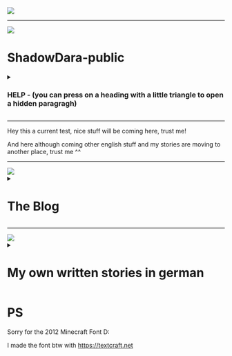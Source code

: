 <!---

If some of the pictures didnt work anymore, here is a backup:

https://github.com/ShadowDara/ShadowDara-prvt-archive/tree/main/picture-backup

--->

<img src="https://i.imgur.com/tT2bCuR.jpeg">

---

<img src="https://i.imgur.com/SOwUXaQ.png">

# ShadowDara-public

<details>

<summary><h3>HELP - (you can press on a heading with a little triangle to open a hidden paragragh)</h3></summary>

<h3>Help is coming soon haha (sorry)</h3>

</details>

---

Hey this a current test, nice stuff will be coming here, trust me!

And here although coming other english stuff and my stories are moving to another place, trust me ^^


---

<img src="https://i.imgur.com/ERzW9mv.png" border="0">

<details>

<summary><h1>The Blog</h1></summary>

<h2>01.10.2024</h2>
<p>Chat, i discovered something, never put a basecap in the washing maschine, never do that. I did it and i am regreting it now :((</p>

</details>


---

<img src="https://i.imgur.com/6ca0a9E.png">

<details>

<summary>

# My own written stories in german

</summary>

<details>

<!--- 
Ideas:
- Maincharacter: Mädchen Chloe, 17 Jahre alt
- kleiner Bruder Jay
- Timtravel story
- Physik
- Experiement läuft schief
- Winter

»«
--->

<summary>

## Das Experiement

</summary>

***Content Warining - Story is not finished***

### Kapitel I

Draußen war es Eiskalt und es schneite. Es hatte die ganze Nacht geschneit, die ganze Nachbarschaft war weiß. Chloe stand am Fenster und schaute raus. Sie liebte den Winter, sie liebte den Schnee. »Jay, komm mal her, schau mal wie es schneit«, rief sie. Ihr kleiner Bruder kam angerant, er strahlte und jubbelte als er aus dem Fenster sah. Die beiden Geschwister hätten so gerne im Schnee gespielt, doch sie mussten beide in die Schule. Leider. Chloe packte ihre restlichen Sachen zusammen und verließ die Wohnung. »Tschüss Jay, Tschüss Mum.«, sie musste nur einen kurzen Weg von zwei min bis zur Bushaltestelle. »Hey Kleines, wie gehts dir?«, Chloe stöhnte und rollte mit den Augen. Sie hasste diesen Jungen. »Lass mich in Ruhe, Jonas!« »Bist du etwa schlecht gelaunt kleines?«

Chloe lächelte dem Busfahrer zu, als sie in den Bus stieg. Es noch nicht viele Passagiere im Bus, sie ging durch den Gang und suchte sich einen Platz fast ganz hinten. Durch das Busfenster beobachte Chloe die verschneite Landschaft auf dem Schulweg, die Straßem waren frei geräumt, aber die Landschaft war komplett weiß und verschneit. »Hoffentlich bleibt der Schnee bis Weihnachten.«, »Ja, das wäre so schön wenn der Schnee da noch da wäre.«, kreischten zwei kleine Mädchen, eine Sitzreihe vor Chloe. Die kleinere der beiden Mädchen trugt eine rote Bommelmütze und dazu eine leuchtent hell pinke Winterjacke, die andere trug jediglich eine blaue Skijacke. »Müssen die so schreien?« dachte sich Chloe, sie hatte nichts gegen kleine Kinder, aber das Gekreischte verursachte bei ihr Kopfschmerzen.

</details>


<details>

<summary>

## Get Out - Warning no happy End - Plaintext Markdown

</summary>

***Content Warining - Story is not finished***

Ich hatte mein Script vorbereitet, meine Notizen, sie befanden sich bereits geöffnet auf meinen Handy. Doch ich war nervös, furchtbar nervös. Ich schwitzte fast, ich wollte es ihnen unbedingt erzählen, doch ich war mir nicht sicher ob sie es unterstützen würden. Ihre vermeintlich Reaktion machte mir zu schaffen. »Du macht dir zu viele Gedanken, das wird schon alles klappen. Am danach wirst du dich wundern wieso du so schlecht über sie gedacht hast. Das ist nur Overthinking.«, versuchte ich mich aufzumuntern. »Ja, das ist nur Overthinking, sonst nichts. Alles wird Gut am Ende«, sagte ich mir noch einmal. Doch es funktionierte nur in Grenzen, meine Angst bliebt. »Was würde mit mir passieren wenn sie mich rauswarfen?«, ich wollte gar nicht wissen was dann geschah, selbst wenn ich einen Ort zum Leben finden würde, bin ich mir nicht sicher Ich mental damit fertig werden würde. Ich wäre definitiv nicht mental stabil genug dafür, ich war ein Wrack. Von einem Nervenzusammenbruch in den nächsten. Ich musste es tun, ich könnte nicht länger schweigen. Das würde mich zerreißen. Ich musste auf das Beste hoffen. Ich hab doch immer an das Gute in den Menschen geglaubt, aber auf der anderen Seite hat mich das auch einige Male dumm dastehen lassen. Es hieß ich wäre naiv, optimistisch naiv. Manche Mädchen fanden das süß. Ich kann Leute eben leider wirklich nicht einschätzen, dass macht es echt schwierig für mich. Ich mag ja meine Eltern und ich hab echt viele schöne Erinnerungen, wenn sie mich nicht unterstützen würden … Ja, was dann? Die Erinnerungen müsste ich dann wahrscheinlich alle wegwerfen denke ich. Ich will einfach nichts falsch machen, aber ich will auch ich selbst sein. Ich finde jeder sollte es verdient haben, glücklich sein zu dürfen und ich will auch glücklich sein. Sie haben ja auch immer gesagt dass sie mich lieben so wie ich bin, aber würden sie auch das akzeptieren? Nein, ich darf nicht weiter so darüber nachdenken. »Alles wird gut! Alles wird Gut! ALLES WIRD GUT, BITTE!« Ich fing an schluchzen, »Perfekt, ich habe es schon wieder geschafft mich selbst zum heulen zubringen, ich kriegt ja nun wirklich nichts anderes hin.«, warf ich mir vor, während die Tränen schlimmer wurden. Ich sollte es ihnen einfach erzählen, „Augen zu und durch“, genau so, das wird schon klappen. Was habe ich denn für eine andere Wahl? Alleine vor mich dahin vegetieren oder so, dass macht mir nur noch mehr depressiv. Ich will einfach glauben dass sie mir helfen würden, verstehst du was ich meine? Wahrscheinlich nicht, egal. Sobald es mir wieder ein bisschen besser geht werde ich mir die Tränen abwischen. »Sie werden dir nur sagen, was für ein Quatsch das ist und wie enttäuscht sie von dir sind.«, spürte ich, wie die Worte in meinem Inneren widerhallten. Bitte, lasst mich in Ruhe. Geht aus meinem Kopf, ihr zerstört mir alles. Diese Gedanken wollten nicht aus meinem Kopf gehen. Was konnte ich dagegen tun? »Du bist hässlich.«, Nein bitte, ich mache das nicht lange mit, wie wurde ich diese Gedanken los? Doch dieses leere Stille, die Stille, so still und leer wie ein schwarzes Loch machte mir genauso zu schaffen, sie versuchte alles in mir aufzusaugen, ließ alles gute in mir verschwinden. Alle positiven Gedanken. Bis nichts zurückblieb, außer der ewigen Leere. Ich musste mich ablenken, doch mit was? Mir fehlte die Motivation zu allem. Was sollte ich tun? Instagram, das ist zwar eigentlich nur Zeitverschwendung, aber was hatte ich gerade besseres zu tun? Solange es mich ablenken würde, wäre doch alles OK, auch wenn es keine sinnvoll genutzte Zeit wäre, oder? Ich denke schon. Ich griff nach meinem Handy, es war aus. War es abgestürzt oder hatte ich es vorhin doch ausgeschaltet? Ich wusste es nicht mehr, ich schaltete es an. Ich war am kämpfen, am kämpfen mit den Gedanke, in der Zeit als ich auf das weiße Handy Display starrte, das gerade hochfuhr. Ich wollte nicht mehr den Gedanken verfallen, sie machten mich nur kaputt. Ich glaube, ich brauchte dringend Hilfe, doch von wem nur? Ich wusste nicht weiter. Doch meine Rettung war nahe, das Handy war an. Eine neue Welt, eine Welt in der man sich verstecken kann. Ich konnte vorgeben jemand zu sein, der ich zwar nicht war, aber so gerne sein wollte. Das machte es eben noch viel schwerer diese Welt danach wieder zu verlassen. Die Welt des Internets war ein Fluch und Segen zugleich. Sie war verlockend, sie versuchte dich fangen, so dass du ihr nicht entkommen konntest. Sie versuchten alle dich süchtig zumachen, doch ich wusste es besser, ich hatte es bereits einmal durch gelebt. Ich bin vor meinen Problemen davongelaufen, ich besaß nicht den Mut mich ihnen zu stellen. Ich hab zwei Jahre verschwendet, zwei Jahre in denen ich längst hätte ich selbst sein können, doch anstatt dessen hat es mich depressiv gemacht. Ich war alles einfach egal, da ich keine Hoffnung mehr besaß, ich lebte einfach nur dahin. An manchen Tagen waren Videospiele der einzige für den ich lebte. An zu vielen Tagen war dies der Fall. Zum Glück konnte ich entkommen, ich bereute direkt die verlorene Zeit. Aber ich fand mich selbst, doch zu welchem Preis? Seitdem ist mein Leben um einiges komplizierter. Ich hab auch neue Freunde gefunden, davor war ich komplett alleine, alleine in der großen weiten Welt. Freunde bei denen ich gar nicht beschreiben kann wie viel sie mir bedeuten. Ich würde sicher nicht den gleichen Fehler wiederholen, ich hoffte so. Ich musste mir einfach im klaren behalten wer ich war und wo ich hinwill und darf wieder passieren dass, die Tage zu einem verschwommenen Nebel werden, dass ich Erinnerungen verliere ob Ereignisse heute, gestern oder irgendwann waren. Auf der anderen Seite, was sollte ich sonst tun, wie sollte ich mich sonst ablenken? Ich hatte im Moment nicht die Aufmerksamkeitsspanne um ein Buch zu lesen, aber könnte zeichnen. Ich war nicht wirklich gut darin, aber ohne Übung würde auch nie besser werden. Mich lenkte etwas ab, ich musste auf die Toilette. Ich hatte keine Lust, ich war zu faul zum aufstehen, ich hatte mich gerade so bequem ins Bett gelegt und zugedeckt. Wenn ich aufstand bestand zudem das Risiko das meine Eltern mich beim weinen erwischen würden, dann musste ich ihnen einiges erklären, wo ich wieder beim Thema von vorhin wäre. Wahrscheinlich hätte sogar dann eine bessere Chance auf eine positive Reaktion die sie bemerken würden, das mir das Thema wirklich wichtig ist und mich wirklich auch emotional mitnimmt. Ich schaffte es mich langsam aufzuraffen und wischte mir die Tränen mit meinem Kopfkissen aus dem Gesicht. Ohne die Tränen in der Augen sah ich wieder mehr, ich erkannte langsam mein Zimmer, mein Bett und die andere Einrichtung die eben schon immer in meinem Zimmer war. Die beiden Rollladen an den Fenster waren runter gelassen, nur eine kleine Nachttischlampe spendete in dem Zimmer Licht. Langsam und träge stand ich auf und bewegte ich mich zur Tür. Ich war sehr vorsichtig, versuchte kein einziges Geräusch zu machen. Ich wollte nicht das jemand meine trostlose, wertlose Anwesenheit bemerkt. Die Tür knarzte leise als ich sie vorsichtig öffnete, doch nicht laut genug damit es jemand mitbekam. Ich bewegte mich durch den Flur, der Weg bis zum Badezimmer kam mir unendlich lange vor. Es würde eine Ewigkeit dauern bis ich dort ankommen würde. Nach mehreren langsamen Schritten stand ich Bad, mein Blick fiel auf die Toilette, ich hasste es zur Toilette zu gehen. Ich musste dafür meine Hose ausziehen, dann sah ich das lange Teil wieder. Es widerte mich an, ich hasste es. Es war so eklig, wieso musste ich so etwas haben? Wieso? Ich wollte es mir wirklich mal abschneiden, zum Glück habe ich es dann gelassen. Das hätte wahrscheinlich schrecklich geblutet und wehgetan. Mein Plan ging damals so weit, das ich mit einer Schere im Bad saß und es abschneiden wollte. Das hätte sicher zu einem sehr komischen Gespräch geführt. Ich habe mich dann zum Glück dagegen entschieden. - Ich hatte es geschafft und hinter mich gebracht, ich wusch mir noch Hände gründlich danach und verzog mich schnell wieder zurück in mein Zimmer, versuchte die eklige Erinnerung von gerade eben zu vergessen. Ich schob die Erinnerung in eine dunkle Ecke meines Kopfes, wo ich sie hoffentlich nie wieder finden würde. Doch mir war bereits klar, dass sie mich im nächsten Nervenzusammenbruch finden und mich dann fertig machen würde. Ich hatte leider keine andere Technik wie ich mit solchen Erinnerungen und Gedanken umgehen konnte, oder wie man sie los wurde. Ich zog mir die Bettdecke schnell über meinen Kopf, ich hoffte das irgendwas etwas passierte, dass ich mich in Luft auflösen würde. NEIN, ich hatte mich so gut darauf vorbereitet, ich musste es wenigstens versuchen, noch war noch nicht alles verloren. Es gab doch noch Hoffnung, hoffte ich zumindest. Solange ich ihre Reaktion noch nicht kannte, hatte ich doch auch nicht das Recht zu behaupten das alles verloren wäre. Ich würde mir noch einen kurzen Augenblick gönnen, aber dann würde ich mit ihnen darüber reden. Ein paar Minuten würde ich mir noch gönnen. Die sogenannte Ruhe vor dem Sturm. Der Sturm würde brodeln, so wie auch meine Nervosität. Ich schnappte mir mein Handy und öffnete Instagram, als Ablenkung um mich mental darauf vorzubereiten.

»«

[2024-12-08] - [???]

</details>


<details>

<summary>

## Dark Story - Plaintext Markdown

</summary>

*Written by ShadowDara*

***Content Warining - Story is not finished***

### Chapter 1

Es war bereits dunkel, als ich endlich die dreckige Gasse verließ. Ich war wieder auf einer der großen, von Reklametafeln beleuchteten Straßen. Ich schlurfte weiter, geriet in den Strom von Menschen, ließ mich treiben.

s strich ein eisig kalter Wind durch die Schlucht zwischen den unendlich hohen Betonwänden. Ich zog meine Jacke ein bisschen enger. Die Geräusche der Stadt, das Dröhnen der Autos, das Klappern von Schuhen und das ferne Murmeln der Passanten. Es war fast unerträglich, ich wollte einfach weg. Doch ich war mitten im Strom. Gefangen. Ich fing an zu kämpfen, und wehrte mich, wurde panisch, doch ich kam nicht an gegen den Strom. Doch dann, endlich, konnte ich dem Menschenstrom in einer Seitenstraße entfliehen. Weg von den blendenden Reklametafeln und dem lärmenden Gedränge. Ich atmete auf. Hier war es ruhiger. Es waren nur vereinzelte Gestalten zu erkennen, ich registrierte sie nur flüchtig. Während ich weiter ging, wurde das Dröhnen der Stadt immer leiser und gedämpfter bis schlussendlich verstummte. Danach traf ich ihn, dort stand er, ganz allein, im dunkelsten Fleck der Gasse. Er sah aus, er trug wie immer seine Lederjacke, dazu … . Ich hatte ihn schon lange nicht mehr gesehen. Seine Sonnenbrille stand ihm gut, selbst in der Dunkelheit, wie damals. Sein Anblick erinnerte mich an früher. Die Erinnerungen kamen zurück, sie flammten auf. Ich wollte das es wieder so war, wie damals war. Es war ein Ort der Schönheit, er war farbenfroh. Niemand war traurig. Die Gefühle überwältigten mich, ich wollte sie aufleben lassen. Wieder so leben wie damals. Doch das war vorbei. Ich schaffte es gerade so zurück in die kalte, harte Realität. Es ist schon lange nicht mehr so, wie damals. Alles ist grau, die Leute tragen kaum noch einen Funken Fantasie in sich, hören nehmen Befehle von Robotern entgegen. Sie sind traurig, die Welt ist traurig.

Da stand er, wie damals, als ich ihn noch geliebt hatte. “Wir brauchen dich. Die Welt braucht dich.” Ich antwortete nicht. “Komm mit, an einen ruhigen Ort, an dem wir reden können.”

on innen war es eine komplett heruntergekommene Bude, die ihre besten Jahre hinter sich hatte. Die Wände waren mit Dreck bespritzt, von dem ich mit Glück sagen kann, dass ich nicht weiß was es ist. Der Boden war zudem feucht mit Pfützen aus dreckigen und es roch schimmlig. “Wir könnten jemanden wie dich wirklich gebrauchen. Es wird wieder schlimmer. Ich kann nicht viel erzählen, solang du dich nicht entschieden hast. Du musst dir endlich verzeihen, was damals passiert ist. Du kannst deine Entscheidung immer noch ändern, du weißt ja wo du mich findest.” Ich schluckte, starrte ihn an. Er wartete kurz auf meine Entscheidung, drehte sich um und ging. Er verließ die dreckige heruntergekommene Bude und ließ mich allein zurück.

ch glaube, ich sollte erstmal erzählen, wie alles angefangen hat. Vor 20 Jahren hat es angefangen, damals war ich gerade mal 14 Jahre alt. Meine blonden Haare waren zu dieser Zeit kurz und schön. Viele Länder in Europa rückten politisch immer weiter nach rechts. Es war ein normaler Sommertag, kurz vor den Sommerferien. Ich kam gerade von der Schule zurück. Ich verließ den Bus und lief das letzte Stück von der Bushaltestelle nach Hause. Als ich zuhause ankam, stach mir direkt der Ton des laufenden Fernsehers ins Ohr. Ich zog meine Schuhe aus und ging ins Wohnzimmer. Meine Eltern schauten Nachrichten. Ich schaute mit. In Paris hatte es einen schlimmen Anschlag gegeben. Es lief überall in den Nachrichten. In der vollen U-Bahn Station ist eine Bombe hochgegangen, ich bin mir nicht mehr sicher, wie viele Tote es gab, ich weiß nur, dass es zu viele waren. Es war erst der Anfang, doch das Leben ging weiter, es passierte nichts spektakuläres. Ich ging weiterhin in die Schule, lernte für Arbeiten und machte meine Hausaufgaben nicht. Drei Wochen, dann waren Sommerferien. Ich freute mich schon riesig.

In den Ferien traf ich paar echt merkwürdige Leute, so kam es mir zumindest am Anfang vor. Ich verbrachte viel Zeit ihnen, sie veränderten mich, zogen mich hinein. Ich verliebte mich in einen Jungen. Diesen Jungen den ich gerade wiedergesehen habe, nach all der Zeit. Ich bin damals mitgekommen als meine Schwester mit diesen Leuten abhing. - *Und da kam der Schmerz wieder hoch, meine Schwester. Sie war nicht mehr da, ich bin damals nach dem Ereignis eif davon gelaufen. Ich konnte nicht damit umgehen.* - In den Ferien wurde die Weltlage von Tag zu Tag schlimmer und passierte es. Unsere Eltern waren tot. Ich war damals erst 14. Meine Schwester nahm mich mit zu ihren Freunden die sie in den Ferien kennengerlent hatte. Sie hat sich seitdem immer um mich gekümmert.

Ich habe erst leider 3 Jahre später mitbekommen, das es Terroristen waren, zudem Zeitpunkt war ich bereits zu weit hineingezogen, es war zu spät umzugehen. Ich hatte keine Wahl. Ja, haben für Menschen- und Freiheitsrechte gekämpt, aber nicht mit Mitteln die ich ünterstützen wollte. Ich wollte immer die gute sein, hab versucht sie zu überreden, die Leute leben zu lassen.

Wir machten gute Fortschritte, kämpfen uns immer weiter. Es gab überall Wachen, aber wir waren ihnen immer einen Schritt veraus. Wir waren ein Team, wir vertrauten uns gegenseitig, wir kannten uns. Das machte uns unbesiegbar. Unser Ziel war es den Reactor zu zerstören. Es war unsere Hoffnung, da ohne den Generator die Wachen nicht mehr funktionieren würden. Sie sorgten für schreckliche Lebensbedürfnisse.


### Chapter 2

Sie waren im Herzen der Energiequelle, sie hatten es bis dorthin geschafft. Sie waren im Reaktor Raum angekommen. Sie hatten nocht viel Zeit, es musste schnell gehen, doch wenn sie einen Fehler machten, flog hier alles in die Luft. Der Reactor musste zuerst abgeschaltet werden um ihn zu zerstören. “Liz, sie werden uns bald entdecken.” “Bereitet euch auf einen Kampf vor, Soldaten. Wie lange brauchst du noch um den Reactor zu hacken, Schwester?“ Die kleine hielt 3 Finger in die Luft, die einen nach dem anderen einklappte. Sie zählte runter. Bei 0 angekommen wurde es leiser, das ohrenbetäubende Dröhnen des Reactors erlosch langsam.

Sie befanden sich auf einem dünnen Metall-Steg, direkt über einer großen, orange-gelben Energie Kugel. Der Reactor. Er war wunderschön, doch auch so unglaublich gefährlich. Es versorgte das ganze Land mit Strom. So hätte sie nicht den Hauch einer Chance.

Es gab ein Krachen an der Tür und noch eins und eins. Die Tür gab nach. Die Wachdroiden stürmten hinein. Es gab einen Kampf. Doch dann geschah, etwas. Etwas was sie erstaunen ließ. Der Reator startete wieder. Es bildete sich eine kleine gelb-orangene Kugel, die langsam wuchs. Das drönen setzte langsam ein. “Ich weiß es nicht, wieso geht er wieder an. Ich hab ihn ausgeschaltet!”, schrie sie.

Es waren zu viele Roboter, es kamen immer neue nach. Auf Dauer war ihr Sieg ausgeschlossen. Ein Roboter fiel in den Reactor, es gab ein Explosion. Sie wurden hochgeschleudert. Liz rappelte sich auf nach dem sie gelandet war. Sie sah es ihre Schwester hing über dem Abgrund. Sie musste sie retten. Es war ihre Schwester.

Sie schnappte ihre Hand, gerade rechtzeitig, sie konnte sich nicht mehr lange halten. Der Kampf ging weiter, es war eine Frage der Zeit bis zu ihrer Niederlage. “Ich liebe dich große Schwester, aber lass mich fallen. Es gibt keine andere Hoffnung. Wenn ihr verliert, werden wir alles verlieren. Dann war alles umsont. Du weißt das es keine andere Hoffnung gibt. Ich werde dich nie vergessen.”, sagte sie in Tränen.

*2 Wochen später*

Es hatte sich in den letzten 2 Wochen sehr viel verändert. Es war ein trauriger Tag. Es war der Tag der Trauerfeier. Es war kein Sieg, sie hatten zwar den Kampf gewonnen, doch ein Team Mitglied verloren. Sie trat vor um eine Rede zu halten.

“Ich verdanke ihr alles, sie hat mich damals nach mum weg war, aufgezogen. Sie hat sich immer um mich gekümmert. Sie war immer für mich da. Auf der Mission vor 2 Wochen hat sie mein Leben gerettet. Sie hätte mich fallen lassen sollen. Ich hing dort, mit einem Arm hielt ich mich an dem Steg fest. Sie kam zu mir, schnappte meine Hand. Ich sagte ihr das sie mich fallen lassen sollte. Sie schüttele den Kopf und zog mich hoch. Ich saß auf dem Steg. Sie nahm ein Taschentuch, wischte mir die Tränen ab. Sie sagte zu mir, das sie mich nie vergessen würde und immer nur beschützen wollte. Dann stand sie auf, ging zum Rand des Stegs. Sie drehte sich zu mir um, winkte mir zweimal und dann sprang sie. Ich war zu schwach um sie aufzuhalten. Sie hat sich geopfert um uns alle zu retten. Mit ihren Sprung zerstörte sie den Generator. Dieser ist beim hochfahren sehr instabil, dadurch reichte ihr Körper um ihn aus dem Gleichgewicht zu bringen.”


### Chapter 3

Ich haute ab, ich wollte nichts mehr mit ihnen zu tun haben, meine Schwester war tot. Ich wäre fast gestorben. Wie konnte ich bei sowas nur mitmachen? Ich hatte niemanden mehr. Meine Schwester war der letzte Teil meiner Familie. Jetzt war ich allein. Ich wollte weg. Ich wusste nicht was ich tun sollte. Wie könnte ich ohne sie weiterleben?

Ich zog mich in die Anonymität der Stadt zurück. Niemand kannte mich, niemand würde nach mir suchen, niemand würde mich vermissen. Nur ich und hundert tausende von Menschen die ich nicht kenne, die mich nicht interressieren, die sich auch nicht für mich interressieren.

Ich lebte allein in der Stadt ging arbeiten, fühle jeden Tag diese leere. Wollte keine Menschen kennenlernen, Menschen die ich wieder verlieren würde. So verging die Zeit, jeder Tag war der gleiche. Bis jetzt, bis heute, der Tag an dem er mich fand.


### Chapter 4

Ich ging nach Hause, versuchte zu vergessen, vergessen was heute passiert ist. Vergessen was damals passiert ist. Ich konnte nicht. Wie konnte er mich finden? Ich musste schlafen, die Ruhe würde mir helfen. Ich puzzte mir die Zähne und ging ins Bett, versuchte mich hin zulegen, doch es ging mir nicht aus dem Kopf.

Ich lag im Bett, im Zimmer war es stockdunkel, doch ich starrte die Decke an, ich hatte keine Ahnung, wie viel Uhr es war.

*“Vertrau mir, sie wird zu uns kommen, daran besteht kein Zweifel. Es verläuft alles perfekt nach Plan, Boss.”*

</details>


<details>

<summary>

## One Day as a Girl - Plaintext Markdown

</summary>

<img src="https://i.imgur.com/ITOp4F2.png">

*Written by Dara (Oktober 2024)*

*Habt ihr euch schon mal vorgestellt, wie es ist, einen Tag als das andere Geschlecht zu verbringen, wie viel das in eurem Leben ändern würde? Ich habe mir diese Frage bisher noch nie gestellt, bis ich es selbst erlebt habe. Ich finde es bis heute faszinierend, wie schnell sich meine Sichtweise an einem einzigen Tag geändert hat.*

Der Wecker klingelte früh, ich wollte noch nicht aufstehen, wollte weiter schlafen, wollte weiter träumen. Aber ich konnte nicht, es war Schule. Ich musste aufstehen. Ich wollte noch liegen bleiben, nur eine Minute. Nur eine Einzige! Als ich mich dann schließlich umdrehte, um aufzustehen, spürte ich Haare in meinem Mund. Es war dieses richtig eklige Gefühl, das man von Haaren bekam. Ich spuckte sie aus und erschrak zugleich, das waren meine Haare. Ich hatte lange Haare, streifte sie durch meine Finger und schaute sie mir genau an. Gestern hatte ich noch kurze Haare, diese haben mir viel besser gefallen. Wie war es möglich, dass meine Haare über Nacht so schnell wuchsen. Ziemlich aufgewühlt durch die kürzliche Erkenntnis, aber immer noch ziemlich Todmüde stand ich schließlich auf. Ich durfte nicht schon wieder zu spät zur Schule kommen. Ich öffnete meinen Kleiderschrank und erschrak. Was war hier los? Ist das ein Alptraum? Spielte mir jemand einen Streich? Ich schrie auf, mein ganzer Kleiderschrank war voller Mädchenklamotten, das musste ein Traum sein, ein richtiger Alptraum. Wo waren meine Jungs Sachen, meine Pullis und Jogginghosen? Ich durchwühlte den ganzen Schrank, zog alles heraus und warf es auf den Boden. Die Sachen waren nicht mehr drin, ich stand der Verzweiflung nahe. Ich musste mich beruhigen, Verzweiflung hatte noch nie geholfen. Ich atmete tief durch, ich brauchte einen Plan. Mein Schrank war auf einmal voller Mädchenklamotten und ich hatte plötzlich lange Haare, wie sah ich aus? Ich rannte zum nächsten großen Spiegel, in dem ich mich von oben bis unten sehen konnte. Ich konnte es nicht glauben, als ich in den Spiegel schaute, wie war das möglich? Ich sah ein Mädchen, ich hatte das Spiegelbild eines Mädchens. Ich war ein Mädchen, ich hatte lange braune Haare und ein bisschen kleiner als gestern noch, beziehungsweise als ich ein Junge war. Ich sah wirklich nicht schlecht aus, obwohl ich nur ein Schlaf-T-Shirt an hatte, das mir viel zu klein war und meine Haare vom Schlafen ziemlich verstrubbelt waren. Aber sowas ist unmöglich, wie kann so etwas sein? Dies musste ein Traum sein, es gab keine andere Erklärung hierfür. Ich könnte versuchen, mich selbst aufzuwecken, indem ich mich kneife. Nein, wenn es eh nur ein Traum war, würde er eh wieder vorbei gehen. Ich war zu neugierig, um mich aufzuwecken, ich wollte wissen, wie es ist ein Mädchen zu sein, wollte die Erfahrung sammeln. Nicht dass es mir Spaß macht oder sonst so etwas, ich meine nur Objektiv gesehen, für die Wissenschaft und so. Auf keinen Fall würde ich in Wirklichkeit ein Mädchen sein wollen, allein als Junge hätte man vieles schon direkt viel einfacher, oder dachte ich mir das nur? Ich riss mich aus meinen Gedanken, schaute in den Spiegel und griff nach meinem T-Shirt. Ich zog mich vor dem Spiegel aus. Ich war fassungslos bei dem Anblick von meinem neuen nackten Körper, ich konnte nicht wegschauen, ich wusste selbst nicht wieso. Ich wollte einfach nicht wegschauen. Nachdem ich wirklich viel zu lange meinen neuen Körper bestaunt hatte, puste ich mir die Zähne, ging auf die Toilette, auch wenn ich erst nicht wusste, wie das funktionieren sollte. Ich hatte nicht viel Ahnung von Kleidung und von Mädchenkleidung schon gar nicht, noch dazu lag alles verstreut auf dem Boden. Ich musste etwas davon anziehen, es gab nichts anderes. Ich wählte eine hellblaue Skinny Jeans und ein weißes Top aus. Ich war mir zwar nicht sicher, ob die Sachen richtig anzog, aber es sah zumindest in meinen Augen zumindest okay aus. Das genügte mir für den Moment. Was sind das für Hosentaschen, das passt nicht mal ein Handy rein? Wo soll ich jetzt mein Handy hinmachen? Ich hatte nicht wirklich die Zeit mir darüber den Kopf zu zerbrechen, ich musste mich für die Schule fertig machen. Heute war Montag. Das Wochenende war vorbei, was habe ich überhaupt am Wochenende gemacht? Plötzlich stand meine Mutter vor mir. Kämm dir mal die Haare, die sehen wirklich schlimm zerzaust aus! Ja, mach ich! Ich ging zurück ins Bad, ich hatte das vorhin vor Staunen ganz vergessen und die Situation kam mir auch gerade recht, um der Konversation zu entfliehen. Hatte sie nicht bemerkt, dass ich wie ein Mädchen aussah? Niemals konnte sie das übersehen haben, war das für alle anderen außer mir normal? Bin ich in einer Paralleldimension? Diese Fragen gingen mir nicht aus dem Kopf. Während ich mich für die Schule fertig machte, versuchte ich erfolglos, mir eine Erklärung für die Situation herzuleiten. Genauso wie für meine Mutter war es für niemanden in der Schule komisch, dass ich ein Mädchen war. Sollte ich mit jemandem darüber reden? Es würde mich doch jeder direkt für verrückt halten. Ich beschloss fürs erste zu schweigen und abzuwarten. Ich werde wahrscheinlich ohnehin bald aufwachen. Es war ein normaler Schultag, wirklich nicht außergewöhnlich, der Unterricht war langweilig wie sonst auch. Ich hatte die Hälfte der Hausaufgaben nicht. Angesichts meines heutigen Aussehens wäre ich echt gerne Zuhause geblieben, doch ich musste heute eine Präsentation halten. Es fühlte sich nicht wie ein Traum an, es war zu realistisch. Im Laufe des Tages verschwand meine schlechte Einstellung langsam, ich glaube es fing an, mir langsam zu gefallen. So schlimm war es gar nicht, wie ich heute morgen gedacht hatte. In der Pause hing ich mit Mädchen rum, es fühlte sich aber komisch an. Gestern war sie noch meine Freundin und jetzt waren wir zwei normale Freundinnen. Es gefiel mir mit dem Mädchen. Ich hatte Spaß mit ihnen, um ehrlich zu sein, mehr als mit den Jungs. Der Schultag ging schnell vorbei, ich verabredete mich danach mit den Mädchen für heute Mittag. Ich ging mit ihnen in die Stadt. Ich hatte Spaß, ich hätte mir nie vorstellen können, dass ich an sowas gefallen finden würde. Die Zeit verging schnell, der Tag neigte sich dem Ende zu. Es war bereits dunkel, als ich nach Hause kam. Ich dachte nach, der Tag heute hat mir gefallen, ich hatte Spaß, ich war glücklich. Könnte es vielleicht für immer so bleiben? Es hat mir Spaß gemacht ein Mädchen zu sein. Doch dann kam es, traf mich wie ein Schlag. Ich realisierte es, ich wollte nicht als Junge weiterleben, ich wollte ein Mädchen sein für heute und morgen, für immer, bis in die Unendlichkeit hinein. Ich war heute so viel glücklicher als sonst. Bei dem Gedanken, dass der Tag nur noch wenige Stunden hatte, kamen mir Tränen. Ich versteckte mich unter meiner Bettdecke, ich hatte immer noch den schwarzen kurzen Rock an, den ich heute mit den Mädchen in der Stadt gekauft hatte. Ich war mir nicht sicher, wie ich nach dieser Erfahrung als Junge weiterleben könnte. Ich war ratlos. Ich wünschte mir beim Einschlafen so fest, dass ich morgen genauso aufwachen würde wie heute. Es gab wirklich nicht viel, was ich an meinem alten Leben vermissen würde. Ich wachte auf, spürte Haare in meinen Mund. Ich sprang auf wie eine Rakete, war es etwa kein Traum? Ich schaute auf mein Handy,es war Dienstag und mein Zimmer sah genauso aus wie gestern, die ganze Mädchenkleidung lag auf dem Boden. Ist mein Wunsch etwa in Erfüllung gegangen?

</details>


<details>

<summary>

## Anfang der Dunkelheit

</summary>

***Content Warining - Story is not finished***

Nachdem die Skelette den geheimnisvollen Golem in einem herausfordernden Kampf besiegt haben, verdunkelte sich der Himmel. Es war so, als wäre der Golem der Beschützer des Lichts gewesen und da er besiegt wurde, verdunkelte sich der Himmel. Es zogen aus dem Nichts graue Wolken auf.
<br>
Direkt nach dem Sieg über den Golem machten sich die beiden düsteren Skelett-Ritter auf, um zu verschwinden. Auf ihrem Weg hörte man weit das Laute klappern ihrer Knochen und jeder, der es hörte, lief es kalt den Rücken hinunter. Sie ließen den silbernen, mystischen Golem mit den großen Fäusten zurück. Kaum waren die beiden düsteren Knochenritter in den Schatten getreten, verschwanden sie auch schon. Niemand, der diesen Kampf nicht gesehen hatte, konnte jemals nachvollziehen, dass sie jemals hier waren. Den Golem ließen sie zurück und er lag immer noch da, wo er besiegt wurde. Von seinem bloßen Aussehen konnte man nicht nachvollziehen, für was er geschaffen war oder warum ihn die Skelettritter so plötzlich angriffen. Die einzige Frage die man sich bei dem Kampf stellt war nur: Wird es Konsequenzen haben?
<br>
<br>
In der fünften Welt wurde es dunkel, der Strom fiel aus. Sogar die Sonne verschwand hinter etwas, etwas das, das ganze Sonnenlicht auf saugte. Die Lichtstrahlen änderten sich einfach, im Flug  ihre Richtung. Das einzige, was noch Licht erzeugte, waren die Strahlen des Vollmondes.
<br>
<br>
Es herrschte ein riesiges Chaos, überall war Panik. Keiner wusste was geschah und auch keiner wusste, wer dafür verantwortlich war.
<br>
<br>
Selbst im tiefsten aller Kerker spürte Nisauri die Präsenz der Dunkelheit. Ein riesiger Kerker, ein Kerker für eine Dämonin, um dort auf einen Herausforder zu warten. Nisauri hatte schon viele Ritter grausam besiegt, die versucht hatten, jenes abscheuliche Monster des Kerkers zu besiegen. Doch jetzt war nicht die Zeit dazu, in einem Kerker zu verweilen, es war auch nicht die Zeit dazu, um Möchtegern Helden mit Dämonenfeuer zu verbrennen. Die Welt in Gefahr, ihre Welt war in Gefahr, Nisauri merkte es, sie war zwar eine grausame Dämonin, aber wollte trotzdem nicht zulassen, dass ihre Welt untergeht. Chaos mochte Nisauri, dagegen hatte sie nichts, leider aber werde diese Welt komplett zerstört sein und nicht nur im Chaos ausbrechen, Chaos herrschte jetzt schon. Es war Zeit an die Oberfläche zurückzukehren, es ist schon Ewigkeiten her, dass Nisauri an der Oberfläche der vierten Welt war. Die vierte Welt war die Welt des Todes und Dunkelheit. Es war immer dunkel in der vierten Welt, aber diese Dunkelheit war anders, sie war dunkler, bedrohlicher, gefährlicher, selbst Nisauri hatte sogar ein bisschen Angst in der Dunkelheit. Jeder ausgewachsene Dämon hatte natürlich so viel Stolz, dass er das natürlich nicht zugab, aber selbst verleugnen konnte er es sich auch nicht. Nisauri bewegte sich langsam aus dem Kerker heraus, im Kerker war es sehr dunkel, aber kein Vergleich zur neu aufgekommenen, gruseligen Dunkelheit, doch die beiden schwarzen, brennenden Hörner, die aus Nisauri’s Stirn kamen, leuchteten ihr den Weg durch die Dunkelheit. Die Kerker Decke war ungefähr 8 Meter hoch, doch der Kerker war immer noch zu klein, damit die 5 Meter große Dämonin ihre Flügel, die ihr aus dem Rücken wuchsen, benutzen konnte. Auf dem Weg nach oben, zur Oberwelt kam Nisauri oft an verbrannten Ritterrüstungen und  Schädeln vorbei, alles waren die Helden einer vergangen Zeit, die sich überschätzt hatten. Als Dämonin beherrschte Nisauri die Feuermagie, so konnte sie vor allem Feuer speien und auch andere feurige Dinge. Inzwischen war sie fast zum Ausgang zur Oberwelt gekommen, Nisauri freute sich schon, sie hoffte in der langen Zeit machten sich über der Erde  Überraschungen der Evolution. Der Eingang sah genauso aus wie damals, Nisauri erinnerte sich, es war eine schöne Zeit gewesen. Sie hätte nicht gedacht, dass sie diesen Kerker jemals wieder verlassen würde. Um nicht so aufzufallen und aufsehen zu erregen, nahm sie ihre menschliche Gestalt an. Sie schrumpfte von ihren 5 Meter auf kleine 1,60 Meter. Sie war eine kleine Dämonin, normale Dämonen waren schon ungefähr auf der Größe von 8 Metern, genau genommen war Nisauri als Dämon eigentlich 4,8 Meter. Die Menschliche Gestalt eines Dämons war immer genau ein ⅓ seiner Dämonengestalt. Nisauri hasste den Prozess des Schrumpfens, ihre Flügel verschwanden in ihrem Rücken, ihr ganzer Körper schrumpfte auf 1,60 Meter, das einzige was noch verriet, das sie ein Dämon war, waren nur die beiden schwarzen Hörner die rechts und links aus ihrer Stirn wuchsen, nur brannten sie jetzt nicht mehr. Es war noch lange bevor sie in den Kerker gegangen war seit dem Nisauri das letzte Mal in Menschengestalt war. Sie fühlte sich schwach, so verletzlich. Sie hasste dieses Gefühl, aber es war unvermeidbar, um diese Welt zu retten. Nisauri staunte, die Oberfläche war ganz anders als damals, als sie zuletzt an der Oberfläche war. Damals war das Land um den Eingang grau. Die Landschaft besteht aus Matz zwischen abgebranntem Gras, dazwischen standen immer wieder abgebrannte Bäume. Die Landschaft war schön, schrecklich erbärmlich. Nisauri mochte diese schlammige, verbrannte Brachlandschaft. Sie erstreckte sich bis dahin, wo sie in den Horizont überging. An der Landschaft hatte sich über die Tausend Jahre, in denen Nisauri unter der Erde war, nichts geändert. Nisauri musste in die Stadt der Entstehung. Sie war sehr weit weg. Mitten in der verbrannten Brachlandschaft erstreckte sich der alte, schmale Pfad zur Stadt der Entstehung. Es war ein sehr weiter Weg für Nisauri, zu Fuß, in diesem Gebiet war es selbst für Dämonen gefährlich zu fliegen. In den höheren Ebenen der Luft herrschten stürmische Winde über den Himmel.
<br>
<br>
Nisauri folgte dem langen, kurvigen Pfad. Er schlängelte sich durch die weite Gegend.

</details>


<details>

<summary>

## Dream - Speedboot XD - Plaintext - Markdown

</summary>

Ich ging über eine Kuhweide. Rannte davon, rannte weg vor einem Bösewicht. Er hatte eine Minigun. Ich rannte, hatte Angst, rannte über die Weide, in den Wald. Ich rannte durch den Wald, er war nicht sehr groß. Hinter dem Wald wieder eine Wiese. Dort war das Militär und rannte mir entgegen, um den Bösewicht zu stoppen. Ich rannte weiter, weiter zur Straße. Direkt vor mir war eine Brücke über einen breiten Fluss. Ich ging auf die Brücke, traf auf Bro. Dann sprangen wir von der Brücke. Unten Wasser fuhr gerade ein Boot mit den Handlangern des Bösewichts vorbei. Wir landeten gekonnt wie aus einem Film auf dem Boot. Es war eine Leichtigkeit für uns die beiden Handlanger zu besiegen. Bro warf sie über Bord, ich wollte ihn daran hindern, aber er ließ sich nicht aufhalten, aber er ließ mich ans Steuer des Bootes. Es war ein Speedboot, wir rasten über den See. Die Straße umrundete den See, sodass, wenn man direkt über den See fuhr, was wir taten, die Straße abkürzen konnte. Das Boot raste auf das Ufer zu. Ich hielt mir die Augen zu, hatte Angst vor dem Aufprall. Doch dann, als das Boot an Land kam, fuhr das Boot plötzlich Räder aus. 4 Räder, es fuhr auf der Straße. Wir fuhren mit einem Boot mit Rädern auf der Straße. Es war eine lange Verfolgungsjagd auf der Straße, sie ging einen Hügel hinauf, so waghalsig. Wir kamen in einem Italien Viertel an, als wir sie endlich abschütteln konnten. Ich stoppte vor einem kleinen Haus, Ich ging hinein, kletterte durchs Fenster, drinnen war es dunkel. Ich machte den Mund auf und sagte, damals war ich noch eine andere Person, ich glaub ich sollte es erzählen.

**The End**

</details>


<details>

<summary>

## A Fortnite Story

</summary>

***Content Warining - Story is not finished***

### Season 1

»Wo bin ich?« fragte ich mich, ich öffnete langsam meine Augen. Es war noch alles verschwommen, ich hatte meine Augen wohl sehr lange geschlossen. Es dauert eine Weile bis ich endlich klar sehen konnte, also versuchte ich mich zu erinnern. »Wer war ich und was mache hier?«, endlich fingen meine Augen wieder an zu funktionieren. Ich war angeschnallt, ich saß in einem blauen Bus. Einem fliegenden blauen Bus, mir kam der Aspekt das Bus flog direkt komisch vor, obwohl ich überhaupt keine Ahnung hatte, wieso. Ich saß direkt am Fenster, neben mir war ein freier Platz. Im Bus saßen noch viele andere Personen, ich würde so ca. auf 100 schätzen. Ich sah mich um, die ganzen anderen Mitinsassen sahen alle ganz verschieden aus, aber irgendwie ähnelten sie sich auch zugleich und da ... was? Da war eine Banane. Eine Banane mit Armen und Beinen. Ich hatte zwar meine Erinnerungen verloren, doch eine lebende Banane kam mir trotzdem noch seltsam vor. Ich setzte mich wieder auf meinen Platz und schaute aus Fenster. Der Bus flog auf eine große Insel zu. Die Inseli war eine komplett grüne Landschaft, im Westen der Insel waren vereinzelte Berge. Etwas darüber im Nordwesten lagt eine kleine Stadt mit einem großen Fußballfeld in der Mitte der Berge. Etwas nordwestlich von der Mitte der Insel lag ein großer See, mit einer kleinen Insel mit einen kleinen darauf in der Mitte des Sees. Nordöstlich des Sees befand sich eine kleine Farm mit mehreren Feldern, weiter östlich war ein Wal … Plötzlich riss mich ein lautes Geräusch aus meinen Gedanken, ich schreckte auf und hörte auf die Insel zu beobachten. Der Bus hupte noch einmal laut. Ein Paar der Passagiere drehen sich um und gingen zum hinteren Teil des Busses, wo dich bereits die Türen geöffnet hatten.

### Credits

Quelle Fortnite Map: <a href="https://fortnite.gg/map-evolution">https://fortnite.gg/map-evolution</a> (Map Evolution: 1.6.0)

</details>


<details>

<summary>

## Die Siebte Welt

</summary>

***Content Warining - Story is not finished***

### Kapitel I

Am Montagmorgen ging bald die Schule für heute los, aber bis zum Beginn der ersten Stunde war noch Zeit. Ray war ein ganz normaler Junge, er nicht irgendwie besonders wie diese Leute in den Geschichten und hatte keine Superkräfte, er beherrschte auch keine Magie oder konnte nicht durch die Zeit oder zu anderen Dimensionen reisen. Er war einfach Ray, ein ganz normaler 12 jähriger Junge, der wie die anderen normalen Kinder in die Schule ging, in dieser Schule lernte man keine Superkräfte oder Magie, man lernte so etwas Mathe oder Deutsch. Es war normal und Normal ist langweillig.Er langweilte sich und wusste einfach nicht, was er tun sollte. Es war 7.00 Uhr morgens, was bedeutete, dass der Tag noch ewig gehen würde. “Die Schule wird heute wahrscheinlich wieder total langweilig." dachte sich Ray. Als er dann nach einer unendlich langen, langweiligen Zeit endlich zur Schule aufbrach, traf er eine bekannte Nachbarin auf der Straße. Ray versuchte, sich klein zu machen, damit er ihr und ihren langen Gesprächen entkommen konnte, was aber jedenfalls nichts nützte. Sie kam her um fing ein Gespräch mit ihm an.
<br>
"Hallo, wie geht es dir denn?" Wie findest du das Wetter?  Ich finde es komisch. Ich habe irgendwie das Gefühl, dass es nachher regnet. "
<br>
"Also, ich habe jetzt keine Zeit un ..." versuchte er auszuweichen, um in Ruhe gelassen zu werden, aber sie redete einfach weiter, als hätte sie ihm nicht zugehört. Weil ihm schlussendlich gar nichts mehr einfiel, um zu entkommen, drehte er sich einfach um und in Richtung Bahnhof. Plötzlich fing es an zu regnen. Ray wunderte sich: "Sie hatte recht, es regnet, ohne Wolken am Himmel." Das Wetter ist echt komisch in letzter Zeit. Hätte ich doch nur meine Regenjacke mitgenommen. "Meine dünne Pulli Kapuze ist schnell durchnässt."
<br>
<br>
Doch zum Bahnhof war es nicht mehr weit. Der Weg zum Bahnhof war ein gewöhnlicher Weg. Ray bog von der Straße auf den geschotterten Weg, um eine Abkürzung zu nehmen. Die Steine knirschten unter seinen Füßen, während Ray zum Bahnhof eilte. Auf dem weiteren Weg zur Schule versank Ray in seiner Fantasie und heftete sich wieder an den schönen Gedanken, dass seine normale Welt, in der es keine Superhelden und keine Portale zu anderen Dimension oder sonst etwas cooles Abstraktes gab, nicht normal war. Er stellte sich gerne vor, dass hinter der Welt der normalen Leute auch eine geheime Subkultur von Zauberern oder anderen magischen Leuten, Kobolde und sowas. Am Liebsten mochte Ray den Gedanken, dass er irgendwann in der anderen Welt Bekanntschaft macht. Ray wollte schon immer, dass sein Leben besonders wird. Bei diesem Gedanken seufzte er. Dieser Tag, der sein Leben veränderte, war noch nicht gekommen. "Hoffentlich kommt dieser Tag bald…"
<br>
<br>
“Hast du auch dein Ticket dabei?” fragte der Schaffner, der plötzlich neben Ray stand.
<br>
"Hä?" … Was … äh …” "Ja ... natürlich" sagte Ray, während er in seiner Jackentasche nach seiner Fahrkarte krahmte.
<br>
<br>
Zu spät zur Schule zu kommen war bei anderen eine Häufigkeit, Ray aber nicht, wohl weil es in letzter Zeit immer öfter passierte. Im Korridor auf dem Weg ins Klassenzimmer dachte sich Schnell eine Ausrede aus, die der Lehrer präsentieren konnte. “Sorry Lehrer 1 Ich bin zu spät, weil mein Zug Verspätung hatte.” versuchte Ray dem Lehrer zu erklären, was ja auch teilweise stimmte. Lehrer 1 diese Geschichte nicht zu glauben. 
<br>
“Du solltest vielleicht mal Mittwoch Nachmittag vorbeischauen, wenn du jetzt häufiger zu spät kommst, Ray." sagte Lehrer 1 während er Ray von oben bis unten musterte.
<br>
Während der Tadelei von Lehrer 1, dachte Ray darüber nach, welche Beleidigung wohl am besten zu ihm passte. Ray entschied für “Inkompetenter Revolution Verweigerer" Lehrer 1 war ein sehr nerviger Lehrer, es war gar keine gute Idee, bei seinen Vorträgen zu lachen, Ray konnte aber nicht widerstehen bei seiner selbst kreierten Beleidigung. Durch das Stören des Vortrags bekam Ray direkt einen Klassenbuch-Eintrag. Der Rest des Schultages verlief sehr langweilig, zu Ray’s Pech. Er freute sich schon auf die bald kommenden Sommerferien. Der Rest der Woche verlief sehr chillig, Ray gelang es, nicht mehr zu spät zur Schule zu kommen. Da die letzte Woche vor den Ferien war, war der Unterricht sehr einfach und entspannend, bei manchen Lehrern wurden sogar Filme geschaut. Ray freute sich, dass die Ferien endlich begannen. Er konnte lange ausschlafen und tun was er wollte.


### Kapitel II

Am Morgen des ersten Ferientages, stand er um 10.00 Uhr auf, ging ins Bad, putzte die Zähne und sah im Spiegel. Als Ray in den Spiegel schaute, sah er sich selbst. Er sah einen ganz normalen dunkelbraunen, haarigen, 1,60 Meter großen, normalen Jungen. Ray hatte mittelkurze Haare, durch das Schlafen waren sie total durcheinander und standen in alle Richtungen ab. Ein totales Chaos, es funktionierte, die Haare nach unten zu kämmen. Beim Frühstück waren seine Eltern nicht da. Ray war alleine, also machte er den Fernseher an. Ray hätte sehr gerne eine von den tollen Serien gesehen, die es auf den tollen Streaming Diensten gab, nur leider besaß Ray’s Familie keine von diesen tollen Programmen. Deswegen sappte  Ray die normalen Programme durch. Doch leider kam heute nichts Gutes im Fernsehen. Schlussendlich kam Ray endlich eine gute Idee: "Lass doch mal etwas mit Emma unternehmen.". Emma war Ray beste Freundin, sie kannten sich schon sehr lange.
<br>
<br>
Ray ging den langen Weg im Vorgarten zum Anwesen von Emmas Familie entlang. Emmas Familie war Reich, sie genauso ein Einzelkind wie Ray. An der Tür angekommen, betätigte Ray die Klingel. Jemand öffnete die Tür. Die Frau, die die Tür öffnete, war klein, hatte braune Augen und braune, hinten zusammengebundene Haare. Sie lächelte. Er war eine der Angestellten. Nach Erklärung seines Kommens ließ Ray herein. Er lief zu Emmas Zimmer und klopfte
<br>
“Auf der Tür steht ich will nicht gestört werden, kannst du nicht lesen”
<br>
“Hi Emma, ich bin Ray.”
<br>
“Oh du bist es …"  “Sorry …" sagte Emma. Emma war ein 12 Jahre altes Mädchen, hatte lange, blonde Haare und war 1,60 Meter groß.
<br>
Ray ging in ihr Zimmer und setzte sich direkt auf das große bequeme Stoff Sofa, das in Emma's Zimmer, in der rechten Ecke von der Zimmertür aus stand. Emmas Zimmer sah nicht so aus wie gewöhnliches Zimmer eines 12 Jahre alten Mädchen, neben dem großen Sofa in der einen Ecke des Zimmers stand auf der anderen Seite des Zimmers neben dem Fernseher mit einer neuen Spielekonsole ein großes Doppelbett mit einer riesigen Decke und zwei großen Kissen. Auf dem Bett lag auch noch ein Rosafarbener Plüschbär
<br>
Emma warf den Rosa Bär nach Ray
<br>
“Hey...”
<br>
Den Bären hatte sie von ihrer Mutter bekommen. Emma hasste den rosa Bären, sie mochte generell nichts, was Rosa war. Rosa mochte sie genauso wenig wie Kleider. Passend dazu war ihre Mutter Model und lief ständig in solchen, wie Emma sie nannte “hässlichen Fetzen” herum, dazu war sie auch meistens nicht da. Immer auf irgendwelchen Tourneen. Emmas Kleidungsstil war ganz anders im Gegenzug zu dem ihrer Mutter, sie trug am liebsten weiße Sneaker, eine dunkelblaue Jeans und dazu eine schwarze Kapuzenjacke.
<br>
“Stört es dich eigentlich nicht, dass deine Eltern die ganze Zeit beschäftigt oder weg sind?"
<br>
"Ne. Eigentlich nicht. Weiß du. Mit der Zeit gewöhnt man sich daran allein zu sein, es ist gar nicht so schlimm, wie alle immer behaupten. Man kann eigentlich alles machen, worauf man Lust hat, ist eigentlich toll und sobald mir langweilig wird, kenne ich ja auch noch andere Leute, mit denen ich etwas unternehmen kann, wie zum Beispiel du.”
<br>
"Ok, so habe ich das noch nicht gesehen. Du hast doch das neue Spiel für die Konsole, oder?”
<br>
“ja, natürlich”
<br>
“Schon gespielt?"
<br>
“Ne, noch gar nicht"
<br>
“Ja, ok, sollen wir vielleicht mal, wenn du willst?”
<br>
“Ich hab schon darauf gewartet, dass du fragst”
<br>
Nach unzähligen verlorenen Runden hatte Ray keine Lust mehr. 
<br>
“Dieses Haus hat doch einen großen Dachboden, oder?”
<br>
“Ja, wieso fragst du?”
<br>
“Nur so. Warst du schon einmal oben?”
<br>
“Ne. Ahhh, du willst den Dachboden erkunden? Aber warte mal”
<br>
Bevor die Beiden sich auf den Dachboden begeben wollten, gingen sie noch einmal herunter in die Küche, um zwischen den Mahlzeiten nach etwas Essbarem zu suchen. Unten in der Küche angekommen, durchsuchte Emma die Schränke nach Keksen oder Chips. Ray schaute sich derweil um, sein Blick landete auf einer Fernsehzeitschrift.
<br>
“Hey Emma, der Film kommt endlich heute Abend im Kino.”
<br>
“Nice, gehen wir dann heute hin? Er kommt ja um 20.00 Uhr”
<br>
“Was machen wir dann bis dahin? Es sind noch 4 Stunden dazwischen.”
<br>
Auf der Suche nach einer neuen Tätigkeit bis zum Abend, war die Erkundung des Dachbodens schnell vergessen. Auf der Suche nach einer Freizeitbeschäftigung für den Nachmittag fanden die beiden Jugendlichen einen Flyer zum Tag der offenen Tür bei einem Kampfsportart-Training. Die beiden haben zwar für so etwas keine Begeisterung, aber da sie sonst ratlos sind, mit dem Gedanken für eine Beschäftigung an diesem Mittag. Also nehmen sie das Geschehen der Dinge bei der Hand und statten der Turnhalle, nach schnellen kurzen Packen einiger Sportsachen, einen kleinen Besuch ab.
<br>
“Zum Glück wimmelt es hier nicht so von Leuten.” Auch wenn Ray kein großer Fan von solchen Sportarten war, freute er sich endlich mal wieder etwas mit Emma zu unternehmen. Das letzte Mal war eine Weile her gewesen. 
Schnell gingen sie in die Umkleide Kabinen
<br>
<br>
Ray zog angeekelt die Nase hoch. In der Jungskabine stank es nach Schweiß und noch etwas anderem, etwas das Ray nicht entziffern konnte. Die Kabine war total voll. Es war schwer, noch einen Platz auf den Sitzbänken zu bekommen. Ray hielt Ausschau nach eine freien Platz. Ganz hinten war noch einer frei. Auf dem Weg zum freien Platz sah Ray, dass nicht mal die Fenster in dieser Kabine offen waren. Deshalb stank es so in der Kabine, aber es sah so aus, als würde dies nichts außer Ray stören. Als endlich die stinkende Kabine verlassen hatte, war Emma noch nicht fertig.
<br>
<br>
In der Turnhalle waren verschiedene Menschen verschiedener Altersklassen. Sie standen immer zu zweit auf einer Matte. Durch kurzes Zuschauen konnte man erkennen, dass das Ziel dieser Sportart war, den Gegner auf die Matte zu werfen.
<br>
<br>
Im dritten Stock gab es im Flur eine Klappe, sie sah sehr alt aus. Sie war offensichtlich dazu da, um eine Leiter, die zum Dachboden führte, zu verstecken. Es ist natürlich sehr schwer, eine Luke zu öffnen, an die man nicht mal ansatzweise herankommt. “Hast du eine Idee, wie wir an Luke herankommen?” fragte Ray.
<br>
Emma dachte laut nach: "Die Stühle unten im Esszimmer und in der Küche können wir nicht benutzen, das würde meinen Eltern ganz und gar nicht gefallen, aber ich glaube im Keller sind alte Holzstühle, die seit langem aufgeräumt werden müssen, was aber keiner getan hat. Ich denke, wir sollten mal im Keller nachschauen.”
<br>
Auf dem Weg in den Keller rannten sie drei Stockwerke erstmal ins Erdgeschoss hinunter. Die Kellertür war groß, breit und aus Metall. Sie glänzte metallisch silbrig im Licht. Emma drückte die Klinke ein. Die Tür war abgeschlossen.
<br>
“Wieso ist diese blöde Tür denn abgeschlossen?"
<br>
Da sie keine andere Wahl hatten, mussten die beiden Freunde wohl oder übel nach dem Schlüssel suchen.
<br>
<br>
Die war noch genauso wie vorher. Die Schlüsselsuche hat über eine Stunde gedauert. Sie startete bei allen Ablageplätzen im Haus, ging über zum durchsuchen sämtlicher Hosentaschen und endete im Garten. Ray fand es sehr verdächtig, dass der Gärtner ihnen nicht verraten wollte, wofür er den Schlüssel gebraucht hatte. Er wusste es, der Gärtner führte irgendwas im Schilde, da war sich Ray ganz sicher. Beim Öffnen der Luke knarrte sie gefährlich. Die Hosen die es in diesem Haus gab waren auch sehr verwunderlich, die meisten sahen so aus, als hätte man einen Altkleidercontainer überfallen. Sie waren ausgeleiert oder zerrissen, manche besaßen auch große Löcher, vor allem die Hosentaschen hatten bei den meisten Hosen Löchern. Nach dem Alter zu schätzen war beinahe unmöglich, jedenfalls sahen sie trotz dessen sehr alt aus, wahrscheinlich hatten sie noch den Ersten Weltkrieg miterlebt. Die Hosen, die am Schlimmsten aussahen, waren aber die, die zum Streichen angezogen wurden. Sie waren fast überall mit Farbe befleckt, die getrocknete Farbe bildete auf den Hosen eine harte Kruste. Durch diese Kruste wurden sie total unbeweglich um hart. Sie waren gar nicht mehr zu gebrauchen. Warum hat noch niemand diese Hosen weggeschmissen? Natürlich gab es auch gute Hosen, in deren Hosentaschen, die beiden Freunde gesucht haben, aber das war, im Vergleich zu den anderen Hosen, total langweilig. Durch die Luke auf dem Dachboden sah man nur schwärze, oben war es stockdunkel. Die Öffnung setzt eine große Ladung Staub frei. “Hatschi”, entfuhr es Ray. Zu Ray’s Pech stand er genau unter der Luke. Ganz verstaubt und überrascht schaute er auf Emma. Sie lachte.
<br>
“Hatschi”
<br>
“Das ist nicht lustig.”
<br>
“Hatschi”
<br>
Emma lächelte inzwischen nur noch. Da sie weiterhin versuchten, auf den Dachboden zukommen, brauchten sie etwas, um nach oben zu kommen.  Im Inneren der Luke, also im nach oben gewandten Teil, hing eine schwere Leiter. Sie war aus Kastanien-Holz und wurde irgendwann, nachträglich weiß angestrichen. Das konnte man an den weißen Farbflecken rund um die Leiter erkennen, man hatte sich offensichtlich beim Lackieren nicht sehr viel Mühe gegeben, nichts anderes mit anzumalen. Sie sah massiv und robust aus. Sie war alt, man sah eindeutig die vielen, hinterlassenen Löcher von Holzwürmern. Die Leiter hing fest, sie versuchten vergeblich sie herunterzuziehen. Die Leiter bewegte sich jedoch keinen Millimeter. Weiteres ziehen und reißen bewirkte nur, dass die Leiter sehr bedrohlich knarrte, als wollte sie gleich in einem unerwarteten Moment auf die Kinder herunterstürzen und sie mit zu Boden reißen.
<br>
“Mist, die Leiter klemmt”
<br>
“Vielleicht schaffen wir es, wenn wir die Leiter ein kleines bisschen hochschieben und dann wieder versuchen, sie herunterzuziehen.", bemerkte Emma.
<br>
Bei jedem Zug und Schub knarzte die Leiter verdächtig. Nach einer Weile gab sich die Leiter endlich mit einem letzten Ächzen geschlagen. Sie glitt langsam, mit jedoch weiterem Knarzen herunter, die beiden Jünglinge ergriffen die Leiter und passten auf, dass sie auf den Boden aufdotzen. Mit einem Allerletzten Ächzen kam die Leiter auf dem Boden sachte auf und blieb dort geräuschlos stehen. In einem kurzen stillen Moment hörte das leise Knacken der Holzwürmer im Holz. Sie fraßen sich durch das Holz. Hoffentlich war die Leiter noch stabil genug, um sie zu benutzen.


### Kapitel III

Ray und Emma schauten an der Leiter vorbei auf den Dachboden. Endlich hatten sie ihr Ziel erreicht. Sie konnten endlich den Dachboden betreten. Die Leiter war staubig und verschwand weiter oben wie in einem schwarzen Loch. Ray ging als erstes. Er betrat die Leiter, diese begrüßte ihn direkt mit einem lauten, schmerzhaften Knarzen. Emma folgte ihm entschlossen. Oben angekommen sah man kaum die Hand vor Augen, es gab kein Fenster, durch das Licht herein kam.
<br>
"Irgendwo hier oben gibt es einen Lichtschalter, wir müssen ihn nur finden."
<br>
Die beiden starteten die Suche nach dem Lichtschalter, doch das Ergebnis stand bereits fest. Es ist hoffnungslos, in einem komplett dunklen Raum nach einem Lichtschalter zu suchen.
<br>
“So geht das nicht, wir brauchen Taschenlampen.”
<br>
Endlich mit Taschenlampen ausgestattet, wieder auf dem Dachboden. Es waren sehr helle weiße Taschenlampen, in ihrem Lichtkegel glänzte der Staub, von dem hier oben wirklich alles bedeckt war. Überall standen Kisten oder Stühle, Tische und noch sehr viel mehr. Als erstes erkundeten sie den Süden. Der Süden des Dachbodens war am Ordentlichsten, wohl eigentlich im ganzen Dachboden Unordnung herrschte, hier standen kaum Kisten, nur ein paar Stühle und eine verstaubte Hängematte. Die wenigen Kisten des Südens waren bis ganz nach hinten in die Ecke geschoben worden. Die Kiste war sehr verstaubt, genau genommen war es gar keine Kiste, sondern ein Umzugskarton. Ray öffnete den Karton, in ihm waren alte Bücher und sehr viele alte schwarz weiß Fotos. Sie zeigten Emmas Vorfahren und Zeiten in denen jenes Haus in besseren Zeiten.
<br>
Auf dem ersten Bild sah eine Frau in einem schönen weißen Kleid im Vordergrund neben ihr, stand ein Mann in einem schwarzen Anzug und Hut. Sie lächelten und waren beide ungefähr Anfang zwanzig. Höchstwahrscheinlich waren sie ein Paar. Etwas weiter hinten stand ebenfalls ein Mann im schwarzen Anzug mit komischer Mütze, er stand neben einer schwarzen Limousine. Das Auto war alt, wäre es inzwischen noch da, wäre bestimmt ein Oldtimer. Auch er lächelte, höchstwahrscheinlich ihr Chauffeur. Ganz groß im Hintergrund sah das Anwesen Emmas Familie. Es waren definitiv bessere Zeiten für das Haus gewesen, die Mauer war schön glatt in Bechen Sandstein und bröckelte noch nicht, das Haus damals war auch noch nicht von Efeu überwuchert gewesen.
<br>
Auf dem zweiten Bild sah man wieder denselben Mann im Anzug und die Frau im Kleid. Sie hatten genau dasselbe Lächeln wie auf dem ersten Bild. Der Mann hatte einen grauen Schläger in der Hand, es war ein Golfschläger. Sie standen auf einer großen grünen Wiese, womöglich war es ein Golfplatz. Im Hintergrund am Ende des Golfplatzes war eine Reihe von Hecken, Sträuchern und Bäumen zu sehen. Sie waren womöglich eine Abgrenzung dar, damit niemand Unbefugte den Golfplatz betrat.
<br>
Es gab sehr viele weitere Bilder des Paares. Die Fotos stammen aus den 1930er Jahren, weiter unten waren auch Dokumente der Beiden in der Kiste zu finden. Sie hießen Gustav und Anna und sie wurden 1912 geboren und wuchsen in diesem Haus auf. Sie ist direkte Vorfahren von Emma.
Zwischen den Dokumenten des Zwanzigjährigen Paares waren auch einige ausgeschnittene Zeitungsartikel. Es waren viele langweilige Zeitungsartikel dabei, einige waren sehr sonderbar.
<br>
<br>
Paar verschwindet in ihrer Villa
<br>
Am Freitag, den 19. März 1937 verschwand ein Paar in der Villa in ihrer Villa, laut der Angestellten haben Gustav (25) und Anna (25) die Villa nicht verlassen. Laut dem Hausmeister hatte er sie zuletzt auf den Dachboden gehen sehen.
Anhand weniger Beweise wurden die Ermittlungsverfahren eingestellt. Das Verschwinden der beiden ist bis heute ungeklärt.
(Artikel von 15.05.1937)
<br>
<br>
14 jähriger Junge verschwindet in Villa
<br>
Am Sonntag, den 17. September 1780 verschwand ein Junge (Sebastian, 14) in der elterlichen Villa. Laut Angaben der dort Beschäftigten und der Eltern habe der es auf dem Dachboden etwas gesucht, die Eltern waren ratlos, wie er hätte verschwinden können. Der einzige Beweis, der auf dem Dachboden gefunden wurde, war eine unerklärlich verbrannte Stelle auf dem Boden.
Der Fall wurde anhand zu weniger Beweise, ist der Fall bis heute ungeklärt.
(Artikel von 29.11.1780)
<br>
<br>
Emma: "Auch wenn die Zeitungsartikel sehr unrealistisch klingen, finde ich es jetzt hier irgendwie gruselig.”
<br>
“Doch schon, aber mich interessiert es mehr, was mit ihnen passiert ist. Hast du eine Idee, was mit ihnen passiert ist?”
<br>
“Nein, jedenfalls keine Vernünftigen, wir sollten vorsichtig sein.”
<br>
“Am besten wäre es, denke ich, wenn wir jetzt in die Westliche Ecke übergehen.”
<br>
Im Westen standen definitiv mehr Kartons. Sie waren zu Türmen gestapelt, dadurch wurden sie zum richtigen Karton bergen, die die beiden Entdecker überragten und sie als ganz klein darstellen, was sie ja auch waren im Vergleich zu den Kartonbergen. Zentral in der Mitte stand eine alte Modelleisenbahn, sie war total verstaubt. Sie war das Tal zwischen den Kisten Gebirge. Die Modelleisenbahn bestand aus einer teils bergigen, teils flachen Landschaft und stand auf einem Tisch. Sie war ungefähr 3m auf 1 m groß. Auf der Zugstrecke standen mehrere verschiedene Züge, der Zug war ein Güterzug und wurde von einer Schwarzen großen Dampflok gezogen. Der zweite Zug war auch ein Güterzug, wurde aber von einer knallroten Diesellok gezogen. Die beiden Züge waren genauso verstaubt wie die Bahn selbst.  Die Landschaft der Eisenbahn war voller grüner Wiesen, weiter oben auf dem Berg der Landschaft war ein kleines Dorf zu sehen. In diesem Dorf standen nur wenige kleine Häuser. Diese Häuser waren aus Backstein und hatten dunkelrote Ziegeldächer. Kurz über dem Boden baumelte der Netzstecker der Eisenbahn, er war zu kurz, um die Bahn ohne ein Verlängerungskabel zu betreiben. Von dem Verlängerungskabel fehlte jedoch jede Spur.
<br>
“Wir können später noch weiter suchen, Ray, unsere Lieblingssendung kommt nur jetzt!”


### Kapitel IV

In Emmas Zimmer setzten sie sich auf das große graue Stoffsofa in Emmas Zimmer. Ihre gemeinsame Lieblingssendung schauten sie schon lange zusammen. Dieses Mal sogar mit einer Tüte Chips. Endlich war die Werbung vorbei und der Vorspann ihrer Lieblingssendung fing an.
<br>
Plötzlich war der Strom weg, ein Stromausfall. Der Fernseher ging kurz danach mit einem letzten kurzen Blinken als Verabschiedung aus und er blieb auch aus.
<br>
"Wirklich ein Stromausfall, muss das jetzt wirklich sein?", dachte sich Emma. "Zum Glück es morgen noch mal wiederholt."
<br>
"Ich finde, wir sollten selbst nachschauen, wie es zu dem Stromausfall kam.", forderte Ray sie auf, "so zum Zeitvertreib, da wir ja jetzt nichts zu tun haben."
<br>
Auf dem Weg nach unten trafen sie den Hausmeister.
<br>
“Hallo ihr beiden. Wollt ihr mir helfen und helfen und vielleicht herausfinden, wie der Stromausfall zustande kam? Höchstwahrscheinlich war ein Kurzschluss hier im Haus, könnte aber auch am Stromversorger liegen.”
<br>
“Ja ok, machen wir, uns ist eh gerade langweilig."
<br>
Auf der Suche nach dem Verursacher des Stromausfalles kamen sie an der Küche vorbei, diese sah auf den ersten Blick unscheinbar aus, doch der erste Blick trügt meistens. Es gab leider keine offensichtlichen Rauchspuren oder Verbrennungsspuren, die auf einen Kurzschluss hindeuten würden. Alles sah normal aus, wenn man vernachlässigte, dass die ganzen Geräte nicht mit Strom versorgt wurden. Es hatte niemand mit der Brotschneidemaschine das dazugehörige Kabel durchgeschnitten, der Kühlschrank hingegen sah aber durchaus sehr auffällig aus.
<br>
“Wenn der Strom noch länger weg bleibt, wird die eine oder andere Nahrung aus dem Kühlschrank schlecht und außerdem bin ich hungrig. Kann ich dir etwas zu essen anbieten, Ray?" bat Emma ihm an und öffnete den Kühlschrank.
<br>
Die ganzen Speisen im Inneren des Kühlschranks waren ein toller Anblick, der Rand gefüllt mit Essen. Es Schinken, ganz viele verschiedene Arten von Käsen. Es gab Emmentaler, Gouda, Bergkäse und noch viele weitere Käsesorten. Neben den Käsesorten, gab es im Kühlschrank auch Gemüse z.B. Tomaten, Salat, Karotten, Zwiebeln und Paprika. Es waren auch noch weitere Gemüsesorten im Kühlschrank, die Ray nicht identifizieren konnte. Da Ray weder Lust auf Gemüse, als auch auf Käse hatte, nahm er sich einen, in einem 250 ml großen Plastikbecher abgefüllten Schokoladenpudding. Emma dagegen kramte tiefer im Kühlschrank, aber entschied sich schließlich doch für den Schokoladenpudding.
<br>
"Ich mag Vanilla Pudding mehr, aber leider gibt es kein mehr. Schade." Erklärte sie Ray ein bisschen traurig.
<br>
Nach der kurzen Mahlzeit widmeten sich die beiden Freunde wieder der Suche nach dem Grund des Stromausfalls. Verwundernswerter Weise war der Strom immer noch nicht wieder da, der Stromausfall war inzwischen schon eine halbe Stunde her. Aber als nächstes war die Toilette daran, überprüft zu werden. Die Toilette war im ersten Stock direkt nach der Treppe rechts, sie hatte eine schöne, helle Holztür mit unauffälligen, silbernen Türklinke. Innen war nicht viel Platz, es reichte gerade so für das Waschbecken und die Toilettenschüssel. Beide waren in reinem Weiß gehalten. In der Toilette war nichts Auffälliges, außer vielleicht, dass anstatt des Klopapiers nur noch eine leere braune Papprolle vorhanden war.
<br>
"Hier gibt es auch nichts Auffälliges, hattest du noch eine Idee?"
<br>
"Vielleicht im Badezimmer, das sind häufige Orte für Kurzschlüsse.", vermutete Ray.
<br>
Das Badezimmer lag auch im ersten Stock, aber weiter entfernt von der Treppe. Der Boden war mit blauen Fliesen verlegt. Das Waschbecken und die Toilettenschüssel waren in demselben weiß, wie das der Toilette. Über der Toilette war ein Fenstersims, welcher zu zwei Fenster führte, auf dem Fenstersims waren 2 Steckdosen. In einer der Steckdosen baumelte ein schwarzes, kurzes Kabel, welches in der Toilette verschwand. Durch näheres Herantreten konnten die beiden Freunde erkennen, wie das Kabel in einer gutbekannten weißen Schüssel endete. Es war ein Fön, er hing an einem baumelten Kabel, welches in der Toilette verschwand. Er schwamm dort und wippte leicht mit den Wellen des Wassers mit.
<br>
"Hast du eine Idee wie wir den herausbekommen", fragte Emma
<br>
"Wir mussten testen, ob noch Strom in der Leitung ist, ohne Strom würde auch nichts passieren."
<br>
Eine kurze Zeit mit dem Hausmeister später.
<br>
"Gut, dass ihr das Stromproblem gefunden habt, damit habt ihr mir sehr geholfen. Ich kümmere mich jetzt selbst darum.", bedankte er sich bei den zwei Freunden: "Bald  sollte der Strom wieder funktionieren."
<br>
Er lächelte noch, als er wieder verschwand.
<br>
"Dem scheint sein Job aber ziemlich zu gefallen.", bemerkte Ray.
<br>
"Was meinst du da mit?"
<br>
"Ich meine, so sollte sich Mal der Hausmeister in unserer Schule benehmen. Der ist ja dauerhaft genervt."


### Kapitel V

Da es langsam dämmerte, machte sich Ray auf den Nachhauseweg. Er verabschiedete sich von Emma und deren Familie. Es dürfte nicht lange von Emma zu Ray nach Hause laufen. Ray war nicht ängstlich, andere hatten diesen halb dunklen Weg ohne Straßenlaternen gruselig gefunden.
<br>
Ray ging zur Haustür und klingelte. Es dauerte kurz, bis jemand öffnete. Es war Rays Mutter. Sie war Mittelgroß, hatte braune Haare. Sie trug eine Jeans und ein schwarzes T-Shirt. Sie lächelte, als sie Ray sah und begrüßte ihn: "Hat es Spaß gemacht mit Emma?".
<br>
Ray erzählte seiner Mutter seine Erlebnisse. Er kam gerade zum Abendessen rechtzeitig. Es gab gewöhnliche Pfannkuchen mit Apfelmus.
<br>
"Das Essen ist bald fertig, also beeil dich und gehe bitte davor noch duschen."
<br>
"Mmmhhh…"
<br>
Frisch geduscht erschien Ray zum Abendessen, er roch nach dem guten neuen Duschgel. Das Abendessen war köstlich. Die Pfannkuchen passten sehr gut zum Apfelmus. Es war perfekt.
<br>
Der späte Abend fing langsam an, heute war (Wochentag), es war Filmabend. Rays Mutter hatte schon eine Idee für einen Film. Ray freute sich nicht auf den Film, das letzte Mal hatte seine Mutter auch keine gute Wahl getroffen. Doch heute war es anders, es dauerte zwar ewig, bis seine Mutter sich endlich entscheiden konnte, aber es war, nicht wie beim letzten Mal, eine gute Wahl.
<br>
Das Frühstück war lecker, Ray gerade es eben erst aufgestanden und es gab Frühstück. Ray aß normalerweise nie gerne etwas zum Frühstück, doch heute war etwas anders. Ray wusste zwar nicht was, es war definitiv etwas. Nach einer Stärkung mit einem Marmeladen Brot und einer Tasse heiße Schokolade, checkte Ray sein Handy. Es war nicht das Neueste, aber es funktionierte, das war ja wohl das Wichtigste. Emma hatte ihm um 7.30 Uhr eine Nachricht geschrieben:
<br>
“Kann heute morgen leider nicht, aber später. Ich schreib dir dann. ;)”
Ray war ein bisschen enttäuscht, er hatte sich auf die morgendliche Erkundung des Dachbodens gefreut.
<br>
<br>
*??? Kapitel von Emmas Erlebnis ???*
<br>
<br>
Am Nachmittag klingelte es plötzlich, Ray ging den Flur entlang, vorbei an den Jacken und Schuhen, die dort bereitstanden, um angezogen zu werden. Der Teppich war schön weich, er war frisch gewaschen. Die Tür sah normal aus, sie war so groß wie normale Haustüren und grasgrün. Plötzlich klingelte es ein zweites Mal. Ray griff schnell mit der Hand zur Tür, sie war abgeschlossen. Nach einer schnellen Umdrehung des Haustürschlüssels, wurde die Tür erst nach einem dritten Klingen geöffnet von Ray. Vor der Tür stand Emma.
<br>
"Hi, ich bin wieder da!"
<br>
"Endlich"
<br>
Nach kurzem Austauschen der Information der Ereignisse des Morgens kamen die beiden Freunde zur Planung des Tages. Um kurz nach 2.00 Uhr war es schon unerträglich heiß. Es war ein sehr heißer Tag, die Sonne knallte regelrecht auf den Boden. Folglich war es keine gute Idee auf den Dachboden zu gehen, da waren sich die beiden sicher. Ein Besuch des städtischen Freibades wäre angemessener.
<br>
<br>
Es war kühl am Morgen, der Dachboden war über Nacht abgekühlt. Gestern Abend war es noch zu heiß gewesen. Es sah sehr schön aus, wie Sonnenstrahlen durch die Dachfenster herein drangen. Man sah den Staub in den Strahlen der Morgensonne glänzen. Durch jede Bewegung wirbelte er auf und machte weitere unvorhersehbare Luftschwünge. In der noch von den beiden Kindern und erkundeten Bereich Daches war es düster. Ray leuchtete mit seiner Taschenlampe hin, es war ein hoher dünner Gegenstand, der von einer blauen Plane bedeckt wurde. Die Pläne gingen fast bis auf den Boden, darunter konnte man noch ganz schwach 4 dünne schwarze Standbeine erkennen. Die Beine sahen alt aus. Nach einer kurzen Zeit des Grübelns, was unter der Plane sein könnte, fiel Ray beim besten Willen nicht ein und Emma hatte auch keine Idee, ging Ray zielsicher auf den mysteriösen Gegenstand zu, er war sehr groß, ungefähr 1,4 Meter. Aus der Entfernung sah er viel kleiner aus, fast schon magisch, wie er auf einmal größer wurde beim hingehen. Ray zog vorsichtig die Plane weg, dabei wirbelte sehr viel Staub auf. Der Staub kitzelte Ray in der Nase. Unter der Plane kam ein alter, aber noch gutaussehender Videoprojektor zum Vorschein.


### Kapitel VI

“Inzwischen suchen wir schon ewig nach Hinweisen, wie auch immer diese Aussehen. Wir wissen ja nichts darüber.”
<br>
“Du hast Recht, inzwischen ist es Zeit für eine Pause.”
<br>
Sie wollten wieder hinunter gehen, als Emma plötzlich im Halbdunkeln ein Stapel von Filmrollen ins Auge stach.
<br>
“Schau mal da, wir könnten uns auch einen Film auf dem alten Projektor ansehen. Hier ist sicher noch irgendwo eine Leinwand.”
<br>
<br>
*??? Kapitel in anderer Welt ???*


### Kapitel VII

Nach einer kurzen Suchaktion hatten sie die Leinwand recht schnell gefunden.
<br>
"Versuch du mal, ob du es schaffst, die Leinwand aufzubauen, Emma. Ich hole uns in der Zeit etwas zu trinken.”, sagte Ray.
<br>
Bevor Ray eine Antwort registrieren konnte, stürmte er schon in die Küche. Er holte eine Tüte Paprika Chips und Cola zu trinken.
<br>
“Bist du mit der Leinwand fertig, Emma. Ich hab Chips geholt.”
<br>
Ray bekam keine Antwort, außerdem war das Licht aus. Hatte Emma das Licht aus gemacht?
<br>
Ray wusste es nicht. Er Tappte im Dunkeln nach dem Lichtschalter und fand ihn. Das Helligkeit der Glühbirne offenbarte die Realität. Der Projektor stand aufgebaut im perfekten Abstand zur Leinwand.
<br>
“Komm jetzt raus, ich weiß das du mich erschrocken willst!”
<br>
Doch von Emma fehlte weiterhin jede Spur.

</details>


</details>


# PS

Sorry for the 2012 Minecraft Font D:

I made the font btw with <a href="https://textcraft.net">https://textcraft.net<a>
